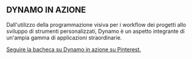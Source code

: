 

## DYNAMO IN AZIONE

Dall'utilizzo della programmazione visiva per i workflow dei progetti allo sviluppo di strumenti personalizzati, Dynamo è un aspetto integrante di un'ampia gamma di applicazioni straordinarie.

[Seguire la bacheca su Dynamo in azione su Pinterest.](http://www.pinterest.com/modelabnyc/dynamo-in-action/)


